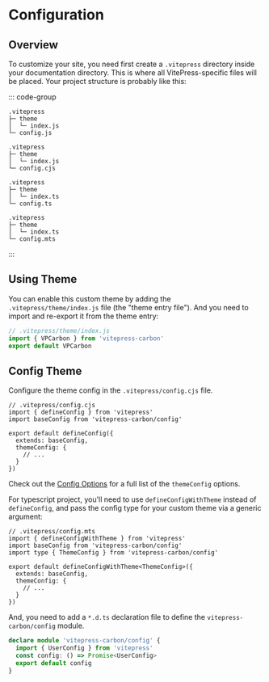 # Configuration

## Overview

To customize your site, you need first create a `.vitepress` directory inside your documentation directory. This is where all VitePress-specific files will be placed. Your project structure is probably like this:

::: code-group

``` [Javascript]
.vitepress
├─ theme
│  └─ index.js
└─ config.js
```

``` [Common JS]
.vitepress
├─ theme
│  └─ index.js
└─ config.cjs
```

``` [TypeScript]
.vitepress
├─ theme
│  └─ index.ts
└─ config.ts
```

``` [TS ES module]
.vitepress
├─ theme
│  └─ index.ts
└─ config.mts
```
:::

## Using Theme

You can enable this custom theme by adding the `.vitepress/theme/index.js` file (the "theme entry file"). And you need to import and re-export it from the theme entry:

```js
// .vitepress/theme/index.js
import { VPCarbon } from 'vitepress-carbon'
export default VPCarbon
```

## Config Theme

Configure the theme config in the `.vitepress/config.cjs` file.

```js{3,6}
// .vitepress/config.cjs
import { defineConfig } from 'vitepress'
import baseConfig from 'vitepress-carbon/config'

export default defineConfig({
  extends: baseConfig,
  themeConfig: {
    // ...
  }
})

```

Check out the [Config Options](https://vitepress.dev/reference/default-theme-config#default-theme-config) for a full list of the `themeConfig` options.

For typescript project, you'll need to use `defineConfigWithTheme` instead of `defineConfig`, and pass the config type for your custom theme via a generic argument:

```ts{3,4,6,7}
// .vitepress/config.mts
import { defineConfigWithTheme } from 'vitepress'
import baseConfig from 'vitepress-carbon/config'
import type { ThemeConfig } from 'vitepress-carbon/config'

export default defineConfigWithTheme<ThemeConfig>({
  extends: baseConfig,
  themeConfig: {
    // ...
  }
})

```

And, you need to add a `*.d.ts` declaration file to define the `vitepress-carbon/config` module.

```ts
declare module 'vitepress-carbon/config' {
  import { UserConfig } from 'vitepress'
  const config: () => Promise<UserConfig>
  export default config
}
```

